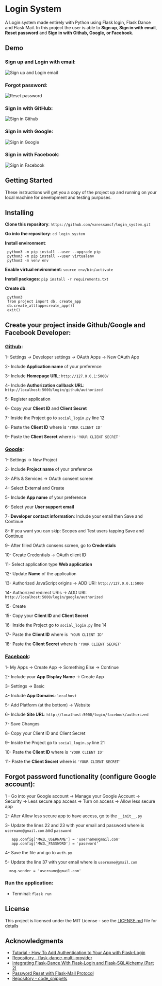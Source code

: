 # Login System

A Login system made entirely with Python using Flask login, Flask Dance and Flask Mail. In this project the user is able to **Sign up**, **Sign in with email**, **Reset password** and **Sign in with Github, Google, or Facebook**.

## Demo

### Sign up and Login with email:

![Sign up and Login email](project/GIFS/Login_system_signup_signin_email.gif)

### Forgot password:

![Reset password](project/GIFS/Login_system_reset_pwd.gif)

### Sign in with GitHub:

![Sign in Github](project/GIFS/login_system_github.gif)


### Sign in with Google:

![Sign in Google](project/GIFS/Login_system_signin_google.gif)


### Sign in with Facebook:

![Sign in Facebook](project/GIFS/Login_system_signin_facebook.gif)


## Getting Started

These instructions will get you a copy of the project up and running on your local machine for development and testing purposes.

## Installing

**Clone this repository**: `https://github.com/vanessamcf/login_system.git`

**Go into the repository**: `cd login_system`

**Install environment**: 

     python3 -m pip install --user --upgrade pip
     python3 -m pip install --user virtualenv
     python3 -m venv env

**Enable virtual environment**: `source env/bin/activate `

**Install packages**: `pip install -r requirements.txt`

**Create db**: 

     python3
     from project import db, create_app
     db.create_all(app=create_app())
     exit()

## Create your project inside Github/Google and Facebook Developer:

### [Github](https://github.com/settings/developers):

1- Settings -> Developer settings -> OAuth Apps -> New OAuth App

2- Include **Application name** of your preference

3- Include **Homepage URL**: `http://127.0.0.1:5000/`

4- Include **Authorization callback URL**: `http://localhost:5000/login/github/authorized`

5- Register application

6- Copy your **Client ID** and **Client Secret**

7- Inside the Project go to `social_login.py` line 12

8- Paste the **Client ID** where is `'YOUR CLIENT ID'`

9- Paste the **Client Secret** where is `'YOUR CLIENT SECRET'`


### [Google](https://console.developers.google.com/apis/):

1- Settings -> New Project

2- Include **Project name** of your preference

3- APIs & Services -> OAuth consent screen

4- Select External and Create

5- Include **App name** of your preference

6- Select your **User support email**

7- **Developer contact information**: Include your email then Save and Continue

8- If you want you can skip: Scopes and Test users tapping Save and Continue

9- After filled OAuth consens screen, go to **Credentials** 

10- Create Credentials -> OAuth client ID

11- Select application type **Web application**

12- Update **Name** of the application 

13- Authorized JavaScript origins -> ADD URI: `http://127.0.0.1:5000` 

14- Authorized redirect URIs -> ADD URI: `http://localhost:5000/login/google/authorized` 

15- Create

15- Copy your **Client ID** and **Client Secret**

16- Inside the Project go to `social_login.py` line 14

17- Paste the **Client ID** where is `'YOUR CLIENT ID'` 

18- Paste the **Client Secret** where is `'YOUR CLIENT SECRET'`


### [Facebook](https://developers.facebook.com/?locale=en_US):

1- My Apps -> Create App -> Something Else -> Continue

2- Include your **App Display Name** -> Create App

3- Settings -> Basic

4- Include **App Domains**: `localhost`

5- Add Platform (at the bottom) -> Website

6- Include **Site URL**: `http://localhost:5000/login/facebook/authorized`

7- Save Changes

8- Copy your Client ID and Client Secret

9- Inside the Project go to `social_login.py` line 21

10- Paste the **Client ID** where is `'YOUR CLIENT ID'` 

11- Paste the **Client Secret** where is `'YOUR CLIENT SECRET'`


## Forgot password functionality (configure Google account):

1 - Go into your Google account -> Manage your Google Account -> Security -> Less secure app access -> Turn on access -> Allow less secure app 

2- After Allow less secure app to have access, go to the `__init__.py` 

3- Update the lines 22 and 23 with your email and password where is `username@gmail.com` and `password` 

       app.config['MAIL_USERNAME'] = 'username@gmail.com'
       app.config['MAIL_PASSWORD'] = 'password'

4- Save the file and go to `auth.py`

5- Update the line 37 with your email where is `username@gmail.com`

      msg.sender = 'username@gmail.com'
      

### Run the application: 

- Terminal: `flask run`


## License

This project is licensed under the MIT License - see the [LICENSE.md](LICENSE.md) file for details


## Acknowledgments

* [Tutorial - How To Add Authentication to Your App with Flask-Login](https://www.digitalocean.com/community/tutorials/how-to-add-authentication-to-your-app-with-flask-login)
* [Repository - flask-dance-multi-provider](https://github.com/singingwolfboy/flask-dance-multi-provider/tree/master/app)
* [Integrating Flask-Dance With Flask-Login and Flask-SQLAlchemy (Part 2)](https://www.youtube.com/watch?v=G44Tpi58dcc&t=282s)
* [Password Reset with Flask-Mail Protocol](https://medium.com/@stevenrmonaghan/password-reset-with-flask-mail-protocol-ddcdfc190968)
* [Repository - code_snippets](https://github.com/CoreyMSchafer/code_snippets/tree/master/Python/Flask_Blog/10-Password-Reset-Email/flaskblog)
